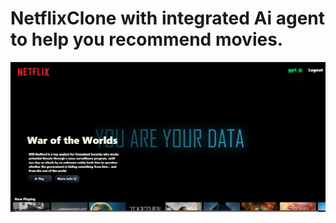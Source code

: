  # NetflixClone with integrated Ai agent to help you recommend movies.

![alt text](<Screenshot 2025-09-02 193508.png>)